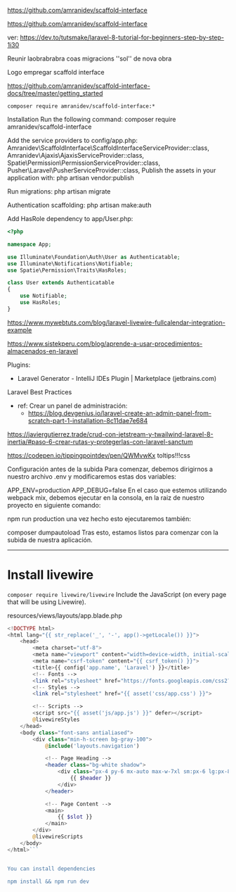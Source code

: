
https://github.com/amranidev/scaffold-interface

https://github.com/amranidev/scaffold-interface

ver: https://dev.to/tutsmake/laravel-8-tutorial-for-beginners-step-by-step-1i30

Reunir laobrabrabra coas migracions ''sol'' de nova obra



Logo empregar scaffold interface

https://github.com/amranidev/scaffold-interface-docs/tree/master/getting_started

``composer require amranidev/scaffold-interface:*``

Installation
Run the following command:
composer require amranidev/scaffold-interface

Add the service providers to config/app.php:
Amranidev\ScaffoldInterface\ScaffoldInterfaceServiceProvider::class,
Amranidev\Ajaxis\AjaxisServiceProvider::class,
Spatie\Permission\PermissionServiceProvider::class,
Pusher\Laravel\PusherServiceProvider::class,
Publish the assets in your application with:
php artisan vendor:publish

Run migrations:
php artisan migrate

Authentication scaffolding:
php artisan make:auth

Add HasRole dependency to app/User.php:
```php
<?php

namespace App;

use Illuminate\Foundation\Auth\User as Authenticatable;
use Illuminate\Notifications\Notifiable;
use Spatie\Permission\Traits\HasRoles;

class User extends Authenticatable
{
    use Notifiable;
    use HasRoles;
}
```


https://www.mywebtuts.com/blog/laravel-livewire-fullcalendar-integration-example

https://www.sistekperu.com/blog/aprende-a-usar-procedimientos-almacenados-en-laravel

Plugins:

- Laravel Generator - IntelliJ IDEs Plugin | Marketplace (jetbrains.com)



Laravel Best Practices

- ref: Crear un panel de administración:
    - https://blog.devgenius.io/laravel-create-an-admin-panel-from-scratch-part-1-installation-8c11dae7e684




https://javiergutierrez.trade/crud-con-jetstream-y-twailwind-laravel-8-inertia/#paso-6-crear-rutas-y-protegerlas-con-laravel-sanctum


https://codepen.io/tippingpointdev/pen/QWMvwKx   toltips!!!css



Configuración antes de la subida
Para comenzar, debemos dirigirnos a nuestro archivo .env y modificaremos estas dos variables:

APP_ENV=production
APP_DEBUG=false
En el caso que estemos utilizando webpack mix, debemos ejecutar en la consola, en la raiz de nuestro proyecto en siguiente comando:

npm run production
una vez hecho esto ejecutaremos también:

composer dumpautoload
Tras esto, estamos listos para comenzar con la subida de nuestra aplicación.

---

# Install livewire

``composer require livewire/livewire``
Include the JavaScript (on every page that will be using Livewire).

resources/views/layouts/app.blade.php

```php
<!DOCTYPE html>
<html lang="{{ str_replace('_', '-', app()->getLocale()) }}">
    <head>
        <meta charset="utf-8">
        <meta name="viewport" content="width=device-width, initial-scale=1">
        <meta name="csrf-token" content="{{ csrf_token() }}">
        <title>{{ config('app.name', 'Laravel') }}</title>
        <!-- Fonts -->
        <link rel="stylesheet" href="https://fonts.googleapis.com/css2?family=Nunito:wght@400;600;700&display=swap">
        <!-- Styles -->
        <link rel="stylesheet" href="{{ asset('css/app.css') }}">

        <!-- Scripts -->
        <script src="{{ asset('js/app.js') }}" defer></script>
        @livewireStyles
    </head>
    <body class="font-sans antialiased">
        <div class="min-h-screen bg-gray-100">
            @include('layouts.navigation')

            <!-- Page Heading -->
            <header class="bg-white shadow">
                <div class="px-4 py-6 mx-auto max-w-7xl sm:px-6 lg:px-8">
                    {{ $header }}
                </div>
            </header>

            <!-- Page Content -->
            <main>
                {{ $slot }}
            </main>
        </div>
        @livewireScripts
    </body>
</html>```


You can install dependencies

npm install && npm run dev